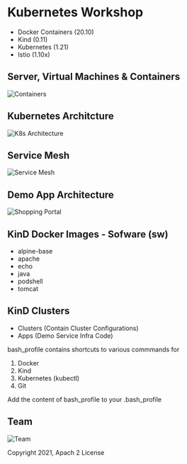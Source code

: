 # Kubernetes Workshop

- Docker Containers (20.10)
- Kind (0.11)
- Kubernetes (1.21)
- Istio (1.10x)

## Server, Virtual Machines & Containers

![Containers](https://raw.githubusercontent.com/MetaArivu/k8s-workshop/master/diagrams/Servers-VMs-Containers.jpg)

## Kubernetes Architcture

![K8s Architecture](https://raw.githubusercontent.com/MetaArivu/k8s-workshop/master/diagrams/K8s-Arch.jpg)

## Service Mesh

![Service Mesh](https://raw.githubusercontent.com/MetaArivu/k8s-workshop/master/diagrams/Istio-Components.jpg)

##  Demo App Architecture

![Shopping Portal](https://raw.githubusercontent.com/MetaArivu/k8s-workshop/master/diagrams/K8s-Demo-1.jpg)

## KinD Docker Images - Sofware (sw)

- alpine-base
- apache
- echo
- java
- podshell
- tomcat

## KinD Clusters

- Clusters (Contain Cluster Configurations)
- Apps (Demo Service Infra Code)

bash_profile contains shortcuts to various commmands for

1. Docker
2. Kind
3. Kubernetes (kubectl)
4. Git

Add the content of bash_profile to your .bash_profile

## Team

![Team](https://raw.githubusercontent.com/MetaArivu/k8s-workshop/master/diagrams/K8s-Workshop-Team.jpg)

Copyright 2021, Apach 2 License